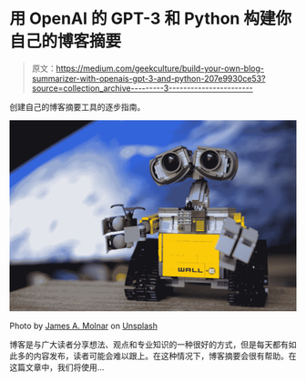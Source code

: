 # 用 OpenAI 的 GPT-3 和 Python 构建你自己的博客摘要

> 原文：<https://medium.com/geekculture/build-your-own-blog-summarizer-with-openais-gpt-3-and-python-207e9930ce53?source=collection_archive---------3----------------------->

创建自己的博客摘要工具的逐步指南。

![](img/623da309f7a08545e779dd4b1ed61292.png)

Photo by [James A. Molnar](https://unsplash.com/@jamesamolnar?utm_source=medium&utm_medium=referral) on [Unsplash](https://unsplash.com?utm_source=medium&utm_medium=referral)

博客是与广大读者分享想法、观点和专业知识的一种很好的方式，但是每天都有如此多的内容发布，读者可能会难以跟上。在这种情况下，博客摘要会很有帮助。在这篇文章中，我们将使用…